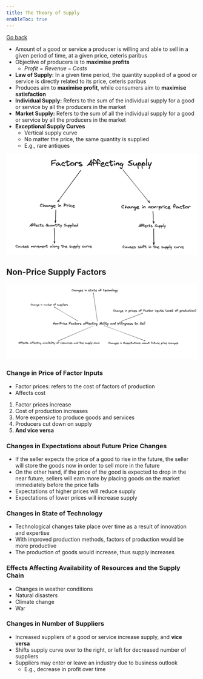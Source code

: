 ```yaml
---
title: The Theory of Supply
enableToc: true
---
```


[Go back](Subjects/Economics.md)

-   Amount of a good or service a producer is willing and able to sell in a given period of time, at a given price, ceteris paribus
-   Objective of producers is to ********************************maximise profits********************************
    -   $Profit = Revenue-Costs$
-   ****************************Law of Supply:**************************** In a given time period, the quantity supplied of a good or service is directly related to its price, ceteris paribus
-   Produces aim to ********************************maximise profit********************************, while consumers aim to ******************************************maximise satisfaction******************************************
-   **************************************Individual Supply:************************************** Refers to the sum of the individual supply for a good or service by all the producers in the market
-   ************************Market Supply:************************ Refers to the sum of all the individual supply for a good or service by all the producers in the market
-   **********Exceptional Supply Curves**********
    -   Vertical supply curve
    -   No matter the price, the same quantity is supplied
    -   E.g., rare antiques

![](Images/supply%20factor.png)

## Non-Price Supply Factors

![](Images/nonprice%20supply.png)

### Change in Price of Factor Inputs

-   Factor prices: refers to the cost of factors of production
-   Affects cost

1.  Factor prices increase
2.  Cost of production increases
3.  More expensive to produce goods and services
4.  Producers cut down on supply
5.  ****************************And vice versa****************************

### Changes in Expectations about Future Price Changes

-   If the seller expects the price of a good to rise in the future, the seller will store the goods now in order to sell more in the future
-   On the other hand, if the price of the good is expected to drop in the near future, sellers will earn more by placing goods on the market immediately before the price falls
-   Expectations of higher prices will reduce supply
-   Expectations of lower prices will increase supply

### Changes in State of Technology

-   Technological changes take place over time as a result of innovation and expertise
-   With improved production methods, factors of production would be more productive
-   The production of goods would increase, thus supply increases

### Effects Affecting Availability of Resources and the Supply Chain

-   Changes in weather conditions
-   Natural disasters
-   Climate change
-   War

### Changes in Number of Suppliers

-   Increased suppliers of a good or service increase supply, and ************vice versa************
-   Shifts supply curve over to the right, or left for decreased number of suppliers
-   Suppliers may enter or leave an industry due to business outlook
    -   E.g., decrease in profit over time